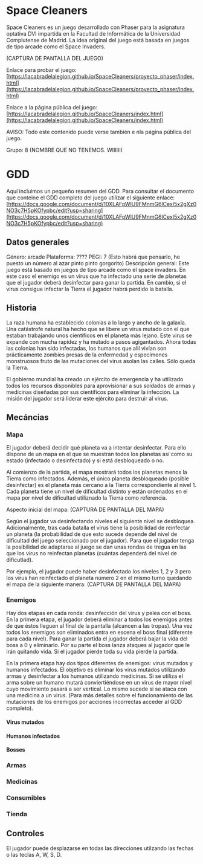 # Space Cleaners #

Space Cleaners es un juego desarrollado con Phaser para la asignatura optativa DVI impartida en la Facultad de Informática de la Universidad Complutense de Madrid. La idea original del juego está basada en juegos de tipo arcade como el Space Invaders.

(CAPTURA DE PANTALLA DEL JUEGO)

Enlace para probar el juego: [https://lacabradelalegion.github.io/SpaceCleaners/proyecto_phaser/index.html](https://lacabradelalegion.github.io/SpaceCleaners/proyecto_phaser/index.html)

Enlace a la página pública del juego: [https://lacabradelalegion.github.io/SpaceCleaners/index.html](https://lacabradelalegion.github.io/SpaceCleaners/index.html)

AVISO: Todo este contenido puede verse también e nla página pública del juego.

Grupo: 8 (NOMBRE QUE NO TENEMOS. WIIIIII)


# GDD #

Aquí incluimos un pequeño resumen del GDD. Para consultar el documento que conteine el GDD completo del juego utilizar el siguiente enlace: [https://docs.google.com/document/d/10XLAFpWlU9FMnmG6lCexI5x2gXz0NO3c7H5pKOfypbc/edit?usp=sharing](https://docs.google.com/document/d/10XLAFpWlU9FMnmG6lCexI5x2gXz0NO3c7H5pKOfypbc/edit?usp=sharing)

## Datos generales ##

Género: arcade
Plataforma: ????
PEGI: 7 (Esto habrá que pensarlo, he puesto un número al azar pinto pinto gorgorito)
Descripción general: Este juego está basado en juegos de tipo arcade como el space invaders. En este caso el enemigo es un virus que ha infectado una serie de planetas que el jugador deberá desinfectar para ganar la partida. En cambio, si el virus consigue infectar la Tierra el jugador habrá perdido la batalla.

## Historia ##

La raza humana ha establecido colonias a lo largo y ancho de la galaxia. Una catástrofe natural ha hecho que se libere un virus mutado con el que estaban trabajando unos científicos en el planeta más lejano. Este virus se expande con mucha rapidez y ha mutado a pasos agigantados. Ahora todas las colonias han sido infectadas, los humanos que allí vivían son prácticamente zombies presas de la enfermedad y especímenes monstruosos fruto de las mutaciones del virus asolan las calles. Sólo queda la Tierra.

El gobierno mundial ha creado un ejército de emergencia y ha utilizado todos los recursos disponibles para aprovisionar a sus soldados de armas y medicinas diseñadas por sus científicos para eliminar la infección. La misión del jugador será liderar este ejército para destruir al virus.

## Mecáncias ##

### Mapa ###

El jugador deberá decidir qué planeta va a intentar desinfectar. Para ello dispone de un mapa en el que se muestran todos los planetas así como su estado (infectado o desinfectado) y si está desbloqueado o no.

Al comienzo de la partida, el mapa mostrará todos los planetas menos la Tierra como infectados. Además, el único planeta desbloqueado (posible desinfectar) es el planeta más cercano a la Tierra correspondiente al nivel 1. Cada planeta tiene un nivel de dificultad distinto y están ordenados en el mapa por nivel de dificultad utiliznado la Tierra como referencia.

Aspecto inicial del mapa:
(CAPTURA DE PANTALLA DEL MAPA)

Según el jugador va desinfectando niveles el siguiente nivel se desbloquea. Adicionalmente, tras cada batalla el virus tiene la posibilidad de reinfectar un planeta (la probabilidad de que esto sucede depende del nivel de dificultad del juego seleccionado por el jugador). Para que el jugador tenga la posibilidad de adaptarse al juego se dan unas rondas de tregua en las que los virus no reinfectan planetas (cuántas dependerá del nivel de dificutlad).

Por ejemplo, el jugador puede haber desinfectado los niveles 1, 2 y 3 pero los virus han reinfectado el planeta número 2 en el mismo turno quedando el mapa de la siguiente manera:
(CAPTURA DE PANTALLA DEL MAPA)

### Enemigos ###

Hay dos etapas en cada ronda: desinfección del virus y pelea con el boss. En la primera etapa, el jugador deberá eliminar a todos los enemigos antes de que éstos lleguen al final de la pantalla (alcancen a las tropas). Una vez todos los enemigos son eliminados entra en escena el boss final (diferente para cada nivel). Para ganar la partida el jugador deberá bajar la vida del boss a 0 y eliminarlo. Por su parte el boss lanza ataques al jugador que le irán quitando vida. Si el jugador pierde toda su vida pierde la partida.

En la primera etapa hay dos tipos diferentes de enemigos: virus mutados y humanos infectados. El objetivo es eliminar los virus mutados utilizando armas y desinfectar a los humanos utilizando medicinas. Si se utiliza el arma sobre un humano mutará conviertiéndose en un virus de mayor nivel cuyo movimiento pasará a ser vertical. Lo mismo sucede si se ataca con una medicina a un virus. (Para más detalles sobre el funcionamiento de las mutaciones de los enemigos por acciones incorrectas acceder al GDD completo).

#### Virus mutados ####


#### Humanos infectados ####

#### Bosses ####

### Armas ###

### Medicinas ###

### Consumibles ###

### Tienda ###

## Controles ##

El jugador puede desplazarse en todas las direcciones utilzando las fechas o las teclas A, W, S, D.


